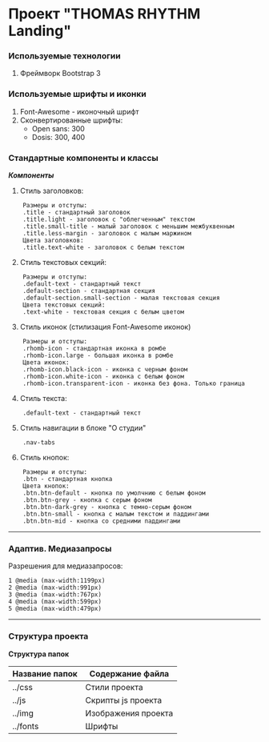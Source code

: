 ﻿Проект "THOMAS RHYTHM Landing"
================================

### Используемые технологии

1. Фреймворк Bootstrap 3

### Используемые шрифты и иконки

1. Font-Awesome - иконочный шрифт 
2. Сконвертированные шрифты:
    * Open sans: 300
    * Dosis: 300, 400

### Стандартные компоненты и классы

***Компоненты***
1. Стиль заголовков:
```
    Размеры и отступы:
    .title - стандартный заголовок
    .title.light - заголовок с "облегченным" текстом
    .title.small-title - малый заголовок с меньшим межбуквенным
    .title.less-margin - заголовок с малым маржином
    Цвета заголовков:
    .title.text-white - заголовок с белым текстом
```

2. Стиль текстовых секций:
```
    Размеры и отступы:
    .default-text - стандартный текст
    .default-section - стандартная секция
    .default-section.small-section - малая текстовая секция
    Цвета текстовых секций:
    .text-white - текстовая секция с белым цветом
```
3. Стиль иконок (стилизация Font-Awesome иконок)
```
    Размеры и отступы:
    .rhomb-icon - стандартная иконка в ромбе
    .rhomb-icon.large - большая иконка в ромбе
    Цвета иконок:
    .rhomb-icon.black-icon - иконка с черным фоном
    .rhomb-icon.white-icon - иконка с белым фоном
    .rhomb-icon.transparent-icon - иконка без фона. Только граница
```

4. Стиль текста:
```
    .default-text - стандартный текст
```

5. Стиль навигации в блоке "О студии"
```
    .nav-tabs
```

6. Стиль кнопок:
```
    Размеры и отступы:
    .btn - стандартная кнопка
    Цвета кнопок:
    .btn.btn-default - кнопка по умолчнию с белым фоном
    .btn.btn-grey - кнопка с серым фоном
    .btn.btn-dark-grey - кнопка с темно-серым фоном
    .btn.btn-small - кнопка с малым текстом и паддингами
    .btn.btn-mid - кнопка со средними паддингами
```
---

### Адаптив. Медиазапросы

Разрешения для медиазапросов:
```
1 @media (max-width:1199px)
2 @media (max-width:991px)
3 @media (max-width:767px)
4 @media (max-width:599px)
5 @media (max-width:479px)
```
---

### Структура проекта

**Структура папок**

Название папок  | Содержание файла
----------------|----------------------
../css          | Стили проекта
../js           | Скрипты js проекта
../img          | Изображения проекта
../fonts        | Шрифты











